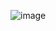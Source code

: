 ![image](https://github.com/gc26809/gc26809/assets/172502060/4165cfb5-3e43-495f-b7f6-7946101b15c0)




  
